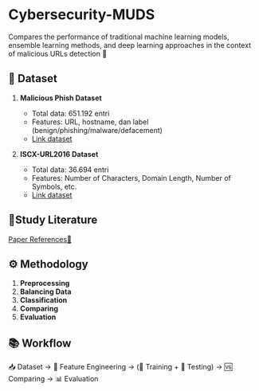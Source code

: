 # Cybersecurity-MUDS
Compares the performance of traditional machine learning models, ensemble learning methods, and deep learning approaches in the context of malicious URLs detection 🚀  

## 📂 Dataset

1. **Malicious Phish Dataset**
   - Total data: 651.192 entri
   - Features: URL, hostname, dan label (benign/phishing/malware/defacement)
   - [Link dataset](https://www.kaggle.com/datasets/mrabdullahsahin/malicious-phish)

2. **ISCX-URL2016 Dataset**
   - Total data: 36.694 entri
   - Features: Number of Characters, Domain Length, Number of Symbols, etc.
   - [Link dataset](https://www.unb.ca/cic/datasets/url-2016.html)

## 📄Study Literature
[ Paper References📄](https://docs.google.com/spreadsheets/d/1AaNMhR5MlnfcXdYOWcwpGqFsIDxfV5vcMgJ-jg2AjQU/edit?usp=sharing)

## ⚙️ Methodology

1. **Preprocessing**
2. **Balancing Data**
3. **Classification**
4. **Comparing**
5. **Evaluation**

## 📚 Workflow

📥 Dataset → 🧹 Feature Engineering → (🧠 Training + 🧪 Testing) → 🆚 Comparing → 📊 Evaluation
